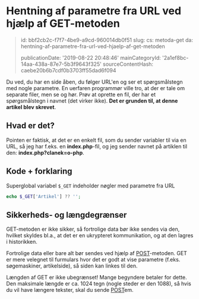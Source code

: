 Hentning af parametre fra URL ved hjælp af GET-metoden
======================================================

> id: bbf2cb2c-f7f7-4be9-a9cd-960014db0f51
> slug:
> 	cs: metoda-get
> 	da: hentning-af-parametre-fra-url-ved-hjaelp-af-get-metoden
> 
> publicationDate: '2019-08-22 20:48:46'
> mainCategoryId: '2a1ef8bc-14aa-438a-87e7-5b3f9643f325'
> sourceContentHash: caebe20b6b7cdf0b3703ff55dad6f094

Du ved, du har en side åben, du følger URL'en og ser et spørgsmålstegn med nogle parametre. En uerfaren programmør ville tro, at der er tale om separate filer, men se og hør. Prøv at oprette en fil, der har et spørgsmålstegn i navnet (det virker ikke). **Det er grunden til, at denne artikel blev skrevet**.

Hvad er det?
--------------------------

Pointen er faktisk, at det er en enkelt fil, som du sender variabler til via en URL, så jeg har f.eks. en **index.php**-fil, og jeg sender navnet på artiklen til den: **index.php?clanek=o-php**.

Kode + forklaring
--------------------------

Superglobal variabel `$_GET` indeholder nøgler med parametre fra URL

```php
echo $_GET['Artikel'] ?? '';
```

Sikkerheds- og længdegrænser
--------------------------

GET-metoden er ikke sikker, så fortrolige data bør ikke sendes via den, hvilket skyldes bl.a., at det er en ukrypteret kommunikation, og at den lagres i historikken.

Fortrolige data eller bare alt bør sendes ved hjælp af <a href="/method-post">POST</a>-metoden. GET er mere velegnet til furmulars hvor det er godt at vise parametre (f.eks. søgemaskiner, artikelside), så siden kan linkes til den.

Længden af GET er ikke ubegrænset! Mange begyndere betaler for dette. Den maksimale længde er ca. 1024 tegn (nogle steder er den 1088), så hvis du vil have længere tekster, skal du sende <a href="/method-post">POST</a>em.
